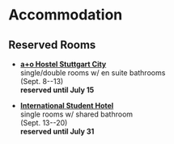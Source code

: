 
# Accommodation

## Reserved Rooms

+ [**a+o Hostel Stuttgart City**](https://www.aohostels.com/en/stuttgart/stuttgart-city/)   
  single/double rooms w/ en suite bathrooms   
  (Sept. 8--13)   
  **reserved until July 15**

+ [**International Student Hotel**](https://www.studierendenhotel-stuttgart.de/en/)   
  single rooms w/ shared bathroom   
  (Sept. 13--20)   
  **reserved until July 31**
  

